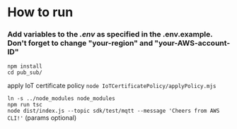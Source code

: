 # How to run

### Add variables to the *.env* as specified in the .env.example. Don't forget to change "your-region" and "your-AWS-account-ID"

`npm install`<br/>
`cd pub_sub/`<br/>

apply IoT certificate policy `node IoTCertificatePolicy/applyPolicy.mjs`

`ln -s ../node_modules node_modules`<br/>
`npm run tsc`<br/>
`node dist/index.js --topic sdk/test/mqtt --message 'Cheers from AWS CLI!'` (params optional)

